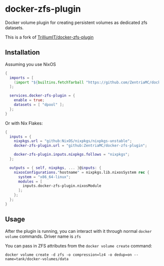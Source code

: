 # docker-zfs-plugin

Docker volume plugin for creating persistent volumes as dedicated zfs datasets.

This is a fork of [TrilliumIT/docker-zfs-plugin](https://github.com/TrilliumIT/docker-zfs-plugin)

## Installation

Assuming you use NixOS

```nix
{
  imports = [
    (import "${builtins.fetchTarball "https://github.com/ZentriaMC/docker-zfs-plugin/archive/master.tar.gz"}/nixos")
  ];

  services.docker-zfs-plugin = {
    enable = true;
    datasets = [ "dpool" ];
  };
}
```

Or with Nix Flakes:

```nix
{
  inputs = {
    nixpkgs.url = "github:NixOS/nixpkgs/nixpkgs-unstable";
    docker-zfs-plugin.url = "github:ZentriaMC/docker-zfs-plugin";

    docker-zfs-plugin.inputs.nixpkgs.follows = "nixpkgs";
  };

  outputs = { self, nixpkgs, ... }@inputs: {
    nixosConfigurations."hostname" = nixpkgs.lib.nixosSystem rec {
      system = "x86_64-linux";
      modules = [
        inputs.docker-zfs-plugin.nixosModule
      ];
    };
  };
}
```

## Usage

After the plugin is running, you can interact with it through normal `docker volume` commands. Driver name is `zfs`

You can pass in ZFS attributes from the `docker volume create` command:

`docker volume create -d zfs -o compression=lz4 -o dedup=on --name=tank/docker-volumes/data`
